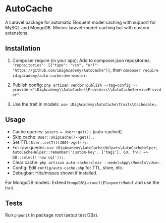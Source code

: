# AutoCache

A Laravel package for automatic Eloquent model caching with support for MySQL and MongoDB. Mimics laravel-model-caching but with custom extensions.

## Installation

1. Composer require (in your app): Add to composer.json repositories: `"repositories": [{"type": "vcs", "url": "https://github.com/iDigAcademy/AutoCache"}]`, then `composer require idigacademy/auto-cache:dev-master`.

2. Publish config: `php artisan vendor:publish --tag=config --provider="iDigAcademy\\AutoCache\\Providers\\AutoCacheServiceProvider"`.

3. Use the trait in models: `use iDigAcademy\AutoCache\Traits\Cacheable;`.

## Usage

- Cache queries: `$users = User::get();` (auto-cached).
- Skip cache: `User::skipCache()->get();`.
- Set TTL: `User::setTtl(300)->get();`.
- For raw queries: `use iDigAcademy\AutoCache\Helpers\AutoCacheHelper; AutoCacheHelper::remember('custom-key', ['tag1'], 60, fn() => DB::select('raw sql'));`.
- Clear cache: `php artisan auto-cache:clear --model=App\\Models\\User`.
- Config: Edit `config/auto-cache.php` for TTL, store, etc.
- Debugbar: Hits/misses shown if installed.

For MongoDB models: Extend `MongoDB\Laravel\Eloquent\Model` and use the trait.

## Tests

Run `phpunit` in package root (setup test DBs).